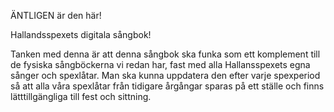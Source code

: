 ÄNTLIGEN är den här! 

Hallandsspexets digitala sångbok! 

Tanken med denna är att denna sångbok ska funka som ett komplement till de fysiska sångböckerna vi redan har, fast med alla Hallansspexets egna sånger och spexlåtar. 
Man ska kunna uppdatera den efter varje spexperiod så att alla våra spexlåtar från tidigare årgångar sparas på ett ställe och finns lätttillgängliga till fest och sittning. 
